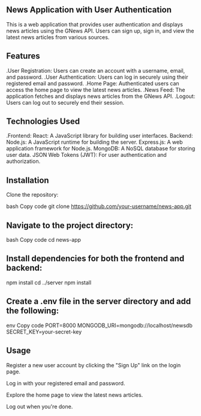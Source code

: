 ## News Application with User Authentication
This is a web application that provides user authentication and displays news articles using the GNews API. Users can sign up, sign in, and view the latest news articles from various sources.

## Features
.User Registration: Users can create an account with a username, email, and password.
.User Authentication: Users can log in securely using their registered email and password.
.Home Page: Authenticated users can access the home page to view the latest news articles.
.News Feed: The application fetches and displays news articles from the GNews API.
.Logout: Users can log out to securely end their session.

## Technologies Used
.Frontend:
React: A JavaScript library for building user interfaces.
Backend:
Node.js: A JavaScript runtime for building the server.
Express.js: A web application framework for Node.js.
MongoDB: A NoSQL database for storing user data.
JSON Web Tokens (JWT): For user authentication and authorization.

## Installation
Clone the repository:

bash
Copy code
git clone https://github.com/your-username/news-app.git

## Navigate to the project directory:
bash
Copy code
cd news-app

## Install dependencies for both the frontend and backend:
npm install
cd ../server
npm install

## Create a .env file in the server directory and add the following:
env
Copy code
PORT=8000
MONGODB_URI=mongodb://localhost/newsdb
SECRET_KEY=your-secret-key

## Usage
Register a new user account by clicking the "Sign Up" link on the login page.

Log in with your registered email and password.

Explore the home page to view the latest news articles.

Log out when you're done.
